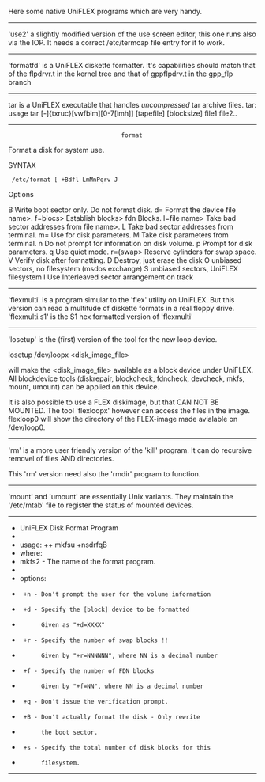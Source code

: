 Here some native UniFLEX programs which are very handy.


************************************************************************************************

'use2'  a slightly modified version of the use screen editor, this one runs also via the IOP.
It needs a correct /etc/termcap file entry  for it to work.


************************************************************************************************

'formatfd' is a UniFLEX diskette formatter. It's capabilities should match that of the 
flpdrvr.t in the kernel tree and that of gppflpdrv.t in the gpp_flp branch
 

************************************************************************************************

tar   is a UniFLEX executable that handles _uncompressed_ tar archive files.
tar: usage  tar [-]{txruc}[vwfblm][0-7[lmh]] [tapefile] [blocksize] file1 file2..


************************************************************************************************
                                    format

Format a disk for system use.

SYNTAX

     /etc/format [ +Bdfl LmMnPqrv J

Options

B              Write boot sector only. Do not format disk.
d=<devicename> Format the device file name>.
f=blocs>       Establish blocks> fdn Blocks.
l=file name>   Take bad sector addresses from file name>.
L              Take bad sector addresses from terminal.
m=<model code> Use <model code> for disk parameters.
M              Take disk parameters from terminal.
n              Do not prompt for information on disk volume.
p              Prompt for disk parameters.
q              Use quiet mode.
r=(swap>       Reserve <swap> cylinders for swap space.
V              Verify disk after fomnatting.
D              Destroy, just erase the disk
O              unbiased sectors, no filesystem (msdos exchange)
S              unbiased sectors, UniFLEX filesystem
I              Use Interleaved sector arrangement on track

************************************************************************************************

'flexmulti' is a program simular to the 'flex' utility on UniFLEX. But this version can read
a multitude of diskette formats in a real floppy drive. 
 'flexmulti.s1' is the S1 hex formatted version of 'flexmulti'

************************************************************************************************

'losetup' is the (first) version of the tool for the new loop device.

losetup /dev/loopx  <disk_image_file>

will make the <disk_image_file> available as a block device under UniFLEX. All blockdevice
tools (diskrepair, blockcheck, fdncheck, devcheck, mkfs, mount, umount) can be applied on this 
device.

It is also possible to use a FLEX diskimage, but that CAN NOT BE MOUNTED. The tool 'flexloopx'
however can access the files in the image. flexloop0 will show the directory of the FLEX-image
made avialable on /dev/loop0.

************************************************************************************************

'rm' is a more user friendly version of the 'kill' program. It can do recursive removel of
files AND directories. 

This 'rm' version need also the 'rmdir' program to function.

************************************************************************************************


'mount' and 'umount' are essentially Unix variants. They maintain the '/etc/mtab' file to register
the status of mounted devices.


************************************************************************************************

* UniFLEX Disk Format Program
*
* usage: ++ mkfsu +nsdrfqB
* where:
*    mkfs2 - The name of the format program.
*
*    options:
*      +n - Don't prompt the user for the volume information
*      +d - Specify the [block] device to be formatted
*           Given as "+d=XXXX"
*      +r - Specify the number of swap blocks !!
*           Given by "+r=NNNNNN", where NN is a decimal number
*      +f - Specify the number of FDN blocks
*           Given by "+f=NN", where NN is a decimal number
*      +q - Don't issue the verification prompt.
*      +B - Don't actually format the disk - Only rewrite
*           the boot sector.
*      +s - Specify the total number of disk blocks for this
*           filesystem.


************************************************************************************************
